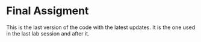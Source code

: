 # Final Assigment

This is the last version of the code with the latest updates. It is the one used in the last lab session and after it. 
